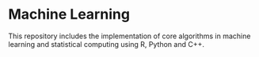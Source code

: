 # Machine Learning
This repository includes the implementation of core algorithms in machine learning and statistical computing using R, Python and C++. 
